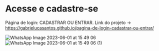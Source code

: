# Acesse e cadastre-se
Página de login: CADASTRAR OU ENTRAR.
Link do projeto -> https://gabrielucasantos.github.io/pagina-de-login-cadastrar-ou-entrar/ 

![WhatsApp Image 2023-06-01 at 15 49 06](https://github.com/gabrielucasantos/basic-landing-page/assets/132011614/2c953e29-c668-4821-9db8-18d08700cda9)
![WhatsApp Image 2023-06-01 at 15 49 06 (1)](https://github.com/gabrielucasantos/basic-landing-page/assets/132011614/c7e3146b-4736-4ae7-9505-56049d609399)

